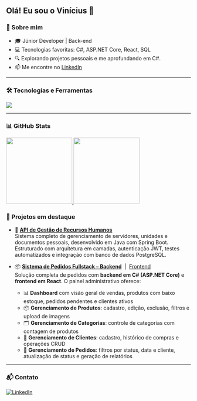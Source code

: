 Olá! Eu sou o Vinícius 👋
---

### 💼 Sobre mim

- 🎓 Júnior Developer | Back-end
- 💻 Tecnologias favoritas: C#, ASP.NET Core, React, SQL
- 🔍 Explorando projetos pessoais e me aprofundando em C#.
- 📫 Me encontre no [LinkedIn](https://www.linkedin.com/in/vinicius-hiago-martins-a33ab617b/)

---

### 🛠️ Tecnologias e Ferramentas

<div>
  <img src="https://skillicons.dev/icons?i=cs,dotnet,git,react,nodejs,js,postgres,mysql,visualstudio,vscode,azure,docker" />
</div>

---

### 📊 GitHub Stats

<div>
  <a href="https://github.com/Viniciusm15/github-stats-transparent">
    <img height="180em" src="https://github-readme-stats.vercel.app/api/top-langs/?username=Viniciusm15&layout=compact&langs_count=7&theme=transparent"/>
    <img height="180em" src="https://github-readme-stats.vercel.app/api?username=Viniciusm15&show_icons=true&theme=transparent&include_all_commits=true&count_private=true"/>
  </a>
</div>

### 🌟 Projetos em destaque

- 🔄 **[API de Gestão de Recursos Humanos](https://github.com/Viniciusm15/Servidores)**  
  Sistema completo de gerenciamento de servidores, unidades e documentos pessoais, desenvolvido em Java com Spring Boot. Estruturado com arquitetura em camadas, autenticação JWT, testes automatizados e integração com banco de dados PostgreSQL.

- 📦 **[Sistema de Pedidos Fullstack – Backend](https://github.com/Viniciusm15/cadastro-pedidos-backend)** &nbsp;|&nbsp; [Frontend](https://github.com/Viniciusm15/cadastro-pedidos-frontend)  
  Solução completa de pedidos com **backend em C# (ASP.NET Core)** e **frontend em React**. O painel administrativo oferece:

  - 📊 **Dashboard** com visão geral de vendas, produtos com baixo estoque, pedidos pendentes e clientes ativos  
  - 📦 **Gerenciamento de Produtos**: cadastro, edição, exclusão, filtros e upload de imagens  
  - 🗂️ **Gerenciamento de Categorias**: controle de categorias com contagem de produtos  
  - 👤 **Gerenciamento de Clientes**: cadastro, histórico de compras e operações CRUD  
  - 🧾 **Gerenciamento de Pedidos**: filtros por status, data e cliente, atualização de status e geração de relatórios  
---

### 📬 Contato

[![LinkedIn](https://img.shields.io/badge/LinkedIn-blue?style=for-the-badge&logo=linkedin)](https://www.linkedin.com/in/vinicius-hiago-martins-a33ab617b/)
